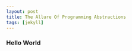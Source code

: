 ```yaml
---
layout: post
title: The Allure Of Programming Abstractions
tags: [jekyll]
---
```



### Hello World
